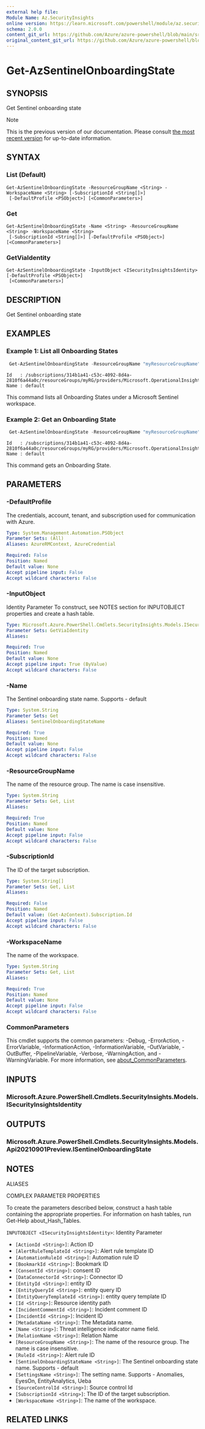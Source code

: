 ```yaml
---
external help file:
Module Name: Az.SecurityInsights
online version: https://learn.microsoft.com/powershell/module/az.securityinsights/get-azsentinelonboardingstate
schema: 2.0.0
content_git_url: https://github.com/Azure/azure-powershell/blob/main/src/SecurityInsights/help/Get-AzSentinelOnboardingState.md
original_content_git_url: https://github.com/Azure/azure-powershell/blob/main/src/SecurityInsights/help/Get-AzSentinelOnboardingState.md
---
```


# Get-AzSentinelOnboardingState

## SYNOPSIS
Get Sentinel onboarding state

> [!NOTE]
>This is the previous version of our documentation. Please consult [the most recent version](/powershell/module/az.securityinsights/get-azsentinelonboardingstate) for up-to-date information.

## SYNTAX

### List (Default)
```
Get-AzSentinelOnboardingState -ResourceGroupName <String> -WorkspaceName <String> [-SubscriptionId <String[]>]
 [-DefaultProfile <PSObject>] [<CommonParameters>]
```

### Get
```
Get-AzSentinelOnboardingState -Name <String> -ResourceGroupName <String> -WorkspaceName <String>
 [-SubscriptionId <String[]>] [-DefaultProfile <PSObject>] [<CommonParameters>]
```

### GetViaIdentity
```
Get-AzSentinelOnboardingState -InputObject <ISecurityInsightsIdentity> [-DefaultProfile <PSObject>]
 [<CommonParameters>]
```

## DESCRIPTION
Get Sentinel onboarding state

## EXAMPLES

### Example 1: List all Onboarding States
```powershell
 Get-AzSentinelOnboardingState -ResourceGroupName "myResourceGroupName" -workspaceName "myWorkspaceName"
```

```output
Id   : /subscriptions/314b1a41-c53c-4092-8d4a-2810f6a44a0c/resourceGroups/myRG/providers/Microsoft.OperationalInsights/workspaces/cybersecurity/providers/Microsoft.SecurityInsights/onboardingStates/default
Name : default
```

This command lists all Onboarding States under a Microsoft Sentinel workspace.

### Example 2: Get an Onboarding State
```powershell
 Get-AzSentinelOnboardingState -ResourceGroupName "myResourceGroupName" -workspaceName "myWorkspaceName" -Name "default"
```

```output
Id   : /subscriptions/314b1a41-c53c-4092-8d4a-2810f6a44a0c/resourceGroups/myRG/providers/Microsoft.OperationalInsights/workspaces/cybersecurity/providers/Microsoft.SecurityInsights/onboardingStates/default
Name : default
```

This command gets an Onboarding State.

## PARAMETERS

### -DefaultProfile
The credentials, account, tenant, and subscription used for communication with Azure.

```yaml
Type: System.Management.Automation.PSObject
Parameter Sets: (All)
Aliases: AzureRMContext, AzureCredential

Required: False
Position: Named
Default value: None
Accept pipeline input: False
Accept wildcard characters: False
```

### -InputObject
Identity Parameter
To construct, see NOTES section for INPUTOBJECT properties and create a hash table.

```yaml
Type: Microsoft.Azure.PowerShell.Cmdlets.SecurityInsights.Models.ISecurityInsightsIdentity
Parameter Sets: GetViaIdentity
Aliases:

Required: True
Position: Named
Default value: None
Accept pipeline input: True (ByValue)
Accept wildcard characters: False
```

### -Name
The Sentinel onboarding state name.
Supports - default

```yaml
Type: System.String
Parameter Sets: Get
Aliases: SentinelOnboardingStateName

Required: True
Position: Named
Default value: None
Accept pipeline input: False
Accept wildcard characters: False
```

### -ResourceGroupName
The name of the resource group.
The name is case insensitive.

```yaml
Type: System.String
Parameter Sets: Get, List
Aliases:

Required: True
Position: Named
Default value: None
Accept pipeline input: False
Accept wildcard characters: False
```

### -SubscriptionId
The ID of the target subscription.

```yaml
Type: System.String[]
Parameter Sets: Get, List
Aliases:

Required: False
Position: Named
Default value: (Get-AzContext).Subscription.Id
Accept pipeline input: False
Accept wildcard characters: False
```

### -WorkspaceName
The name of the workspace.

```yaml
Type: System.String
Parameter Sets: Get, List
Aliases:

Required: True
Position: Named
Default value: None
Accept pipeline input: False
Accept wildcard characters: False
```

### CommonParameters
This cmdlet supports the common parameters: -Debug, -ErrorAction, -ErrorVariable, -InformationAction, -InformationVariable, -OutVariable, -OutBuffer, -PipelineVariable, -Verbose, -WarningAction, and -WarningVariable. For more information, see [about_CommonParameters](http://go.microsoft.com/fwlink/?LinkID=113216).

## INPUTS

### Microsoft.Azure.PowerShell.Cmdlets.SecurityInsights.Models.ISecurityInsightsIdentity

## OUTPUTS

### Microsoft.Azure.PowerShell.Cmdlets.SecurityInsights.Models.Api20210901Preview.ISentinelOnboardingState

## NOTES

ALIASES

COMPLEX PARAMETER PROPERTIES

To create the parameters described below, construct a hash table containing the appropriate properties. For information on hash tables, run Get-Help about_Hash_Tables.


`INPUTOBJECT <ISecurityInsightsIdentity>`: Identity Parameter
  - `[ActionId <String>]`: Action ID
  - `[AlertRuleTemplateId <String>]`: Alert rule template ID
  - `[AutomationRuleId <String>]`: Automation rule ID
  - `[BookmarkId <String>]`: Bookmark ID
  - `[ConsentId <String>]`: consent ID
  - `[DataConnectorId <String>]`: Connector ID
  - `[EntityId <String>]`: entity ID
  - `[EntityQueryId <String>]`: entity query ID
  - `[EntityQueryTemplateId <String>]`: entity query template ID
  - `[Id <String>]`: Resource identity path
  - `[IncidentCommentId <String>]`: Incident comment ID
  - `[IncidentId <String>]`: Incident ID
  - `[MetadataName <String>]`: The Metadata name.
  - `[Name <String>]`: Threat intelligence indicator name field.
  - `[RelationName <String>]`: Relation Name
  - `[ResourceGroupName <String>]`: The name of the resource group. The name is case insensitive.
  - `[RuleId <String>]`: Alert rule ID
  - `[SentinelOnboardingStateName <String>]`: The Sentinel onboarding state name. Supports - default
  - `[SettingsName <String>]`: The setting name. Supports - Anomalies, EyesOn, EntityAnalytics, Ueba
  - `[SourceControlId <String>]`: Source control Id
  - `[SubscriptionId <String>]`: The ID of the target subscription.
  - `[WorkspaceName <String>]`: The name of the workspace.

## RELATED LINKS

